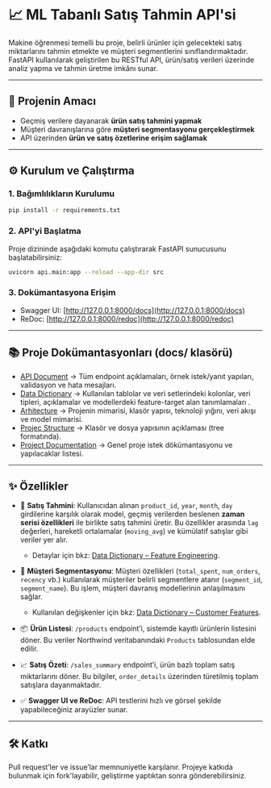 
# 📈 ML Tabanlı Satış Tahmin API'si

Makine öğrenmesi temelli bu proje, belirli ürünler için gelecekteki satış miktarlarını tahmin etmekte ve müşteri segmentlerini sınıflandırmaktadır. FastAPI kullanılarak geliştirilen bu RESTful API, ürün/satış verileri üzerinde analiz yapma ve tahmin üretme imkânı sunar.

---

## 🎯 Projenin Amacı

- Geçmiş verilere dayanarak **ürün satış tahmini yapmak**
- Müşteri davranışlarına göre **müşteri segmentasyonu gerçekleştirmek**
- API üzerinden **ürün ve satış özetlerine erişim sağlamak**

---

## ⚙️ Kurulum ve Çalıştırma

### 1. Bağımlılıkların Kurulumu

```bash
pip install -r requirements.txt
```

### 2. API'yi Başlatma

Proje dizininde aşağıdaki komutu çalıştırarak FastAPI sunucusunu başlatabilirsiniz:

```bash
uvicorn api.main:app --reload --app-dir src
```

### 3. Dokümantasyona Erişim

- Swagger UI: [http://127.0.0.1:8000/docs](http://127.0.0.1:8000/docs)
- ReDoc: [http://127.0.0.1:8000/redoc](http://127.0.0.1:8000/redoc)

---

## 📚 Proje Dokümantasyonları (docs/ klasörü)

- [API Document](https://github.com/BernaUzunoglu/Sales_Prediction_Project/blob/main/docs/API.DOCS.md) → Tüm endpoint açıklamaları, örnek istek/yanıt yapıları, validasyon ve hata mesajları.
- [Data Dictionary](https://github.com/BernaUzunoglu/Sales_Prediction_Project/blob/main/docs/DATA_DICTIONARY.md) → Kullanılan tablolar ve  veri setlerindeki kolonlar, veri tipleri, açıklamalar ve modellerdeki feature-target alan tanımlamaları .
- [Arhitecture](https://github.com/BernaUzunoglu/Sales_Prediction_Project/blob/main/docs/ARCHITECTURE.md) → Projenin mimarisi, klasör yapısı, teknoloji yığını, veri akışı ve model mimarisi.
- [Projec Structure](https://github.com/BernaUzunoglu/Sales_Prediction_Project/blob/main/docs/PROJECT_STRUCTURE.md) → Klasör ve dosya yapısının açıklaması (tree formatında).
- [Project Documentation](https://github.com/BernaUzunoglu/Sales_Prediction_Project/blob/main/docs/PROJECT_DOCUMENTATION.md) → Genel proje istek dökümantasyonu ve yapılacaklar listesi.

---

## ✨ Özellikler

- 🔮 **Satış Tahmini**: Kullanıcıdan alınan `product_id`, `year`, `month`, `day` girdilerine karşılık olarak model, geçmiş verilerden beslenen **zaman serisi özellikleri** ile birlikte satış tahmini üretir. Bu özellikler arasında `lag` değerleri, hareketli ortalamalar (`moving_avg`) ve kümülatif satışlar gibi veriler yer alır. 
    * Detaylar için bkz: [Data Dictionary – Feature Engineering](https://github.com/BernaUzunoglu/Sales_Prediction_Project/blob/main/docs/DATA_DICTIONARY.md#-sales_forecasting_datacsv).

- 👥 **Müşteri Segmentasyonu**: Müşteri özellikleri (`total_spent`, `num_orders`, `recency` vb.) kullanılarak müşteriler belirli segmentlere atanır (`segment_id`, `segment_name`). Bu işlem, müşteri davranış modellerinin anlaşılmasını sağlar. 
    * Kullanılan değişkenler için bkz: [Data Dictionary – Customer Features](https://github.com/BernaUzunoglu/Sales_Prediction_Project/blob/main/docs/DATA_DICTIONARY.md#-customer_featurescsv).

- 📦 **Ürün Listesi**: `/products` endpoint’i, sistemde kayıtlı ürünlerin listesini döner. Bu veriler Northwind veritabanındaki `Products` tablosundan elde edilir.

- 📈 **Satış Özeti**: `/sales_summary` endpoint’i, ürün bazlı toplam satış miktarlarını döner. Bu bilgiler, `order_details` üzerinden türetilmiş toplam satışlara dayanmaktadır.

- ✅ **Swagger UI ve ReDoc**: API testlerini hızlı ve görsel şekilde yapabileceğiniz arayüzler sunar.

---

## 🛠️ Katkı

Pull request’ler ve issue’lar memnuniyetle karşılanır. Projeye katkıda bulunmak için fork'layabilir, geliştirme yaptıktan sonra gönderebilirsiniz.

